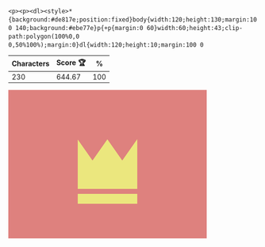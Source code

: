 `<p><p><dl><style>*{background:#de817e;position:fixed}body{width:120;height:130;margin:100 140;background:#ebe77e}p{+p{margin:0 60}width:60;height:43;clip-path:polygon(100%0,0 0,50%100%);margin:0}dl{width:120;height:10;margin:100 0`

| Characters | Score 🏆 | %   |
| ---------- | -------- | --- |
| 230        | 644.67   | 100 |

![](/2025/Jan2025/14/20250114.png)

